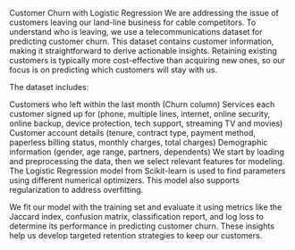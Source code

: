 Customer Churn with Logistic Regression
We are addressing the issue of customers leaving our land-line business for cable competitors. To understand who is leaving, we use a telecommunications dataset for predicting customer churn. This dataset contains customer information, making it straightforward to derive actionable insights. Retaining existing customers is typically more cost-effective than acquiring new ones, so our focus is on predicting which customers will stay with us.

The dataset includes:

Customers who left within the last month (Churn column)
Services each customer signed up for (phone, multiple lines, internet, online security, online backup, device protection, tech support, streaming TV and movies)
Customer account details (tenure, contract type, payment method, paperless billing status, monthly charges, total charges)
Demographic information (gender, age range, partners, dependents)
We start by loading and preprocessing the data, then we select relevant features for modeling. The Logistic Regression model from Scikit-learn is used to find parameters using different numerical optimizers. This model also supports regularization to address overfitting.

We fit our model with the training set and evaluate it using metrics like the Jaccard index, confusion matrix, classification report, and log loss to determine its performance in predicting customer churn. These insights help us develop targeted retention strategies to keep our customers.



